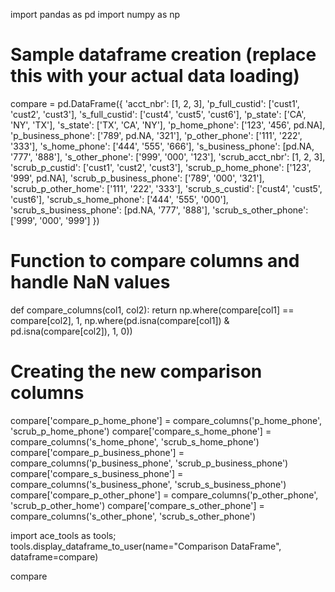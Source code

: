 import pandas as pd
import numpy as np

# Sample dataframe creation (replace this with your actual data loading)
compare = pd.DataFrame({
    'acct_nbr': [1, 2, 3],
    'p_full_custid': ['cust1', 'cust2', 'cust3'],
    's_full_custid': ['cust4', 'cust5', 'cust6'],
    'p_state': ['CA', 'NY', 'TX'],
    's_state': ['TX', 'CA', 'NY'],
    'p_home_phone': ['123', '456', pd.NA],
    'p_business_phone': ['789', pd.NA, '321'],
    'p_other_phone': ['111', '222', '333'],
    's_home_phone': ['444', '555', '666'],
    's_business_phone': [pd.NA, '777', '888'],
    's_other_phone': ['999', '000', '123'],
    'scrub_acct_nbr': [1, 2, 3],
    'scrub_p_custid': ['cust1', 'cust2', 'cust3'],
    'scrub_p_home_phone': ['123', '999', pd.NA],
    'scrub_p_business_phone': ['789', '000', '321'],
    'scrub_p_other_home': ['111', '222', '333'],
    'scrub_s_custid': ['cust4', 'cust5', 'cust6'],
    'scrub_s_home_phone': ['444', '555', '000'],
    'scrub_s_business_phone': [pd.NA, '777', '888'],
    'scrub_s_other_phone': ['999', '000', '999']
})

# Function to compare columns and handle NaN values
def compare_columns(col1, col2):
    return np.where(compare[col1] == compare[col2], 1, np.where(pd.isna(compare[col1]) & pd.isna(compare[col2]), 1, 0))

# Creating the new comparison columns
compare['compare_p_home_phone'] = compare_columns('p_home_phone', 'scrub_p_home_phone')
compare['compare_s_home_phone'] = compare_columns('s_home_phone', 'scrub_s_home_phone')
compare['compare_p_business_phone'] = compare_columns('p_business_phone', 'scrub_p_business_phone')
compare['compare_s_business_phone'] = compare_columns('s_business_phone', 'scrub_s_business_phone')
compare['compare_p_other_phone'] = compare_columns('p_other_phone', 'scrub_p_other_home')
compare['compare_s_other_phone'] = compare_columns('s_other_phone', 'scrub_s_other_phone')

import ace_tools as tools; tools.display_dataframe_to_user(name="Comparison DataFrame", dataframe=compare)

compare

